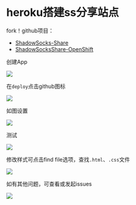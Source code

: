# heroku搭建ss分享站点

fork！github项目：

* [ShadowSocks-Share](https://github.com/zc-zh-001/ShadowSocks-Share)
*  [ShadowSocksShare-OpenShift](https://github.com/the0demiurge/ShadowSocksShare-OpenShift)

创建App

![](https://raw.githubusercontent.com/loremwalker/fq-book/master/docs/images/2018-04-29_195722.png)

在`deploy`点击github图标

![](https://raw.githubusercontent.com/loremwalker/fq-book/master/docs/images/2018-04-29_200459.png)

如图设置

![](https://raw.githubusercontent.com/loremwalker/fq-book/master/docs/images/2018-04-29_200843%20%281%29.png)

测试

![](https://raw.githubusercontent.com/loremwalker/fq-book/master/docs/images/2018-04-29_201525.png)

修改样式可点击find file选项，查找`.html`、`.css`文件

![](https://raw.githubusercontent.com/loremwalker/fq-book/master/docs/images/2018-04-29_201800.png)

如有其他问题，可查看或发起issues

![](https://raw.githubusercontent.com/loremwalker/fq-book/master/docs/images/2018-04-29_202117.png)
